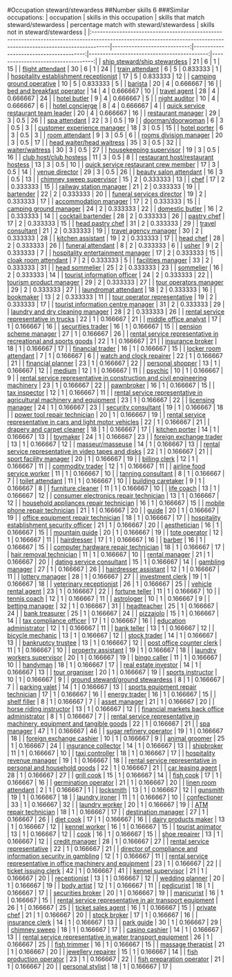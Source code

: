 #Occupation steward/stewardess
##Number skills 6
###Similar occupations:
| occupation                                                                                                                                                        |   skills in this occupation |   skills that match steward/stewardess |   percentage match with steward/stewardess |   skills not in steward/stewardess |
|:------------------------------------------------------------------------------------------------------------------------------------------------------------------|----------------------------:|---------------------------------------:|-------------------------------------------:|-----------------------------------:|
| [ship steward/ship stewardess](ship_steward-ship_stewardess.md)                                                                                                   |                          21 |                                      6 |                                   1        |                                 15 |
| [flight attendant](flight_attendant.md)                                                                                                                           |                          30 |                                      6 |                                   1        |                                 24 |
| [train attendant](train_attendant.md)                                                                                                                             |                           6 |                                      5 |                                   0.833333 |                                  1 |
| [hospitality establishment receptionist](hospitality_establishment_receptionist.md)                                                                               |                          17 |                                      5 |                                   0.833333 |                                 12 |
| [camping ground operative](camping_ground_operative.md)                                                                                                           |                          10 |                                      5 |                                   0.833333 |                                  5 |
| [barista](barista.md)                                                                                                                                             |                          20 |                                      4 |                                   0.666667 |                                 16 |
| [bed and breakfast operator](bed_and_breakfast_operator.md)                                                                                                       |                          14 |                                      4 |                                   0.666667 |                                 10 |
| [travel agent](travel_agent.md)                                                                                                                                   |                          28 |                                      4 |                                   0.666667 |                                 24 |
| [hotel butler](hotel_butler.md)                                                                                                                                   |                           9 |                                      4 |                                   0.666667 |                                  5 |
| [night auditor](night_auditor.md)                                                                                                                                 |                          10 |                                      4 |                                   0.666667 |                                  6 |
| [hotel concierge](hotel_concierge.md)                                                                                                                             |                           8 |                                      4 |                                   0.666667 |                                  4 |
| [quick service restaurant team leader](quick_service_restaurant_team_leader.md)                                                                                   |                          20 |                                      4 |                                   0.666667 |                                 16 |
| [restaurant manager](restaurant_manager.md)                                                                                                                       |                          29 |                                      3 |                                   0.5      |                                 26 |
| [spa attendant](spa_attendant.md)                                                                                                                                 |                          22 |                                      3 |                                   0.5      |                                 19 |
| [doorman/doorwoman](doorman-doorwoman.md)                                                                                                                         |                           6 |                                      3 |                                   0.5      |                                  3 |
| [customer experience manager](customer_experience_manager.md)                                                                                                     |                          18 |                                      3 |                                   0.5      |                                 15 |
| [hotel porter](hotel_porter.md)                                                                                                                                   |                           6 |                                      3 |                                   0.5      |                                  3 |
| [room attendant](room_attendant.md)                                                                                                                               |                           9 |                                      3 |                                   0.5      |                                  6 |
| [rooms division manager](rooms_division_manager.md)                                                                                                               |                          20 |                                      3 |                                   0.5      |                                 17 |
| [head waiter/head waitress](head_waiter-head_waitress.md)                                                                                                         |                          35 |                                      3 |                                   0.5      |                                 32 |
| [waiter/waitress](waiter-waitress.md)                                                                                                                             |                          30 |                                      3 |                                   0.5      |                                 27 |
| [housekeeping supervisor](housekeeping_supervisor.md)                                                                                                             |                          19 |                                      3 |                                   0.5      |                                 16 |
| [club host/club hostess](club_host-club_hostess.md)                                                                                                               |                          11 |                                      3 |                                   0.5      |                                  8 |
| [restaurant host/restaurant hostess](restaurant_host-restaurant_hostess.md)                                                                                       |                          13 |                                      3 |                                   0.5      |                                 10 |
| [quick service restaurant crew member](quick_service_restaurant_crew_member.md)                                                                                   |                          17 |                                      3 |                                   0.5      |                                 14 |
| [venue director](venue_director.md)                                                                                                                               |                          29 |                                      3 |                                   0.5      |                                 26 |
| [beauty salon attendant](beauty_salon_attendant.md)                                                                                                               |                          16 |                                      3 |                                   0.5      |                                 13 |
| [chimney sweep supervisor](chimney_sweep_supervisor.md)                                                                                                           |                          15 |                                      2 |                                   0.333333 |                                 13 |
| [chef](chef.md)                                                                                                                                                   |                          17 |                                      2 |                                   0.333333 |                                 15 |
| [railway station manager](railway_station_manager.md)                                                                                                             |                          21 |                                      2 |                                   0.333333 |                                 19 |
| [bartender](bartender.md)                                                                                                                                         |                          22 |                                      2 |                                   0.333333 |                                 20 |
| [funeral services director](funeral_services_director.md)                                                                                                         |                          19 |                                      2 |                                   0.333333 |                                 17 |
| [accommodation manager](accommodation_manager.md)                                                                                                                 |                          17 |                                      2 |                                   0.333333 |                                 15 |
| [camping ground manager](camping_ground_manager.md)                                                                                                               |                          24 |                                      2 |                                   0.333333 |                                 22 |
| [domestic butler](domestic_butler.md)                                                                                                                             |                          16 |                                      2 |                                   0.333333 |                                 14 |
| [cocktail bartender](cocktail_bartender.md)                                                                                                                       |                          28 |                                      2 |                                   0.333333 |                                 26 |
| [pastry chef](pastry_chef.md)                                                                                                                                     |                          17 |                                      2 |                                   0.333333 |                                 15 |
| [head pastry chef](head_pastry_chef.md)                                                                                                                           |                          31 |                                      2 |                                   0.333333 |                                 29 |
| [travel consultant](travel_consultant.md)                                                                                                                         |                          21 |                                      2 |                                   0.333333 |                                 19 |
| [travel agency manager](travel_agency_manager.md)                                                                                                                 |                          30 |                                      2 |                                   0.333333 |                                 28 |
| [kitchen assistant](kitchen_assistant.md)                                                                                                                         |                          19 |                                      2 |                                   0.333333 |                                 17 |
| [head chef](head_chef.md)                                                                                                                                         |                          28 |                                      2 |                                   0.333333 |                                 26 |
| [funeral attendant](funeral_attendant.md)                                                                                                                         |                           8 |                                      2 |                                   0.333333 |                                  6 |
| [usher](usher.md)                                                                                                                                                 |                           9 |                                      2 |                                   0.333333 |                                  7 |
| [hospitality entertainment manager](hospitality_entertainment_manager.md)                                                                                         |                          17 |                                      2 |                                   0.333333 |                                 15 |
| [cloak room attendant](cloak_room_attendant.md)                                                                                                                   |                           7 |                                      2 |                                   0.333333 |                                  5 |
| [facilities manager](facilities_manager.md)                                                                                                                       |                          33 |                                      2 |                                   0.333333 |                                 31 |
| [head sommelier](head_sommelier.md)                                                                                                                               |                          25 |                                      2 |                                   0.333333 |                                 23 |
| [sommelier](sommelier.md)                                                                                                                                         |                          16 |                                      2 |                                   0.333333 |                                 14 |
| [tourist information officer](tourist_information_officer.md)                                                                                                     |                          24 |                                      2 |                                   0.333333 |                                 22 |
| [tourism product manager](tourism_product_manager.md)                                                                                                             |                          29 |                                      2 |                                   0.333333 |                                 27 |
| [tour operators manager](tour_operators_manager.md)                                                                                                               |                          29 |                                      2 |                                   0.333333 |                                 27 |
| [laundromat attendant](laundromat_attendant.md)                                                                                                                   |                          18 |                                      2 |                                   0.333333 |                                 16 |
| [bookmaker](bookmaker.md)                                                                                                                                         |                          13 |                                      2 |                                   0.333333 |                                 11 |
| [tour operator representative](tour_operator_representative.md)                                                                                                   |                          19 |                                      2 |                                   0.333333 |                                 17 |
| [tourist information centre manager](tourist_information_centre_manager.md)                                                                                       |                          31 |                                      2 |                                   0.333333 |                                 29 |
| [laundry and dry cleaning manager](laundry_and_dry_cleaning_manager.md)                                                                                           |                          28 |                                      2 |                                   0.333333 |                                 26 |
| [rental service representative in trucks](rental_service_representative_in_trucks.md)                                                                             |                          22 |                                      1 |                                   0.166667 |                                 21 |
| [middle office analyst](middle_office_analyst.md)                                                                                                                 |                          17 |                                      1 |                                   0.166667 |                                 16 |
| [securities trader](securities_trader.md)                                                                                                                         |                          16 |                                      1 |                                   0.166667 |                                 15 |
| [pension scheme manager](pension_scheme_manager.md)                                                                                                               |                          27 |                                      1 |                                   0.166667 |                                 26 |
| [rental service representative in recreational and sports goods](rental_service_representative_in_recreational_and_sports_goods.md)                               |                          22 |                                      1 |                                   0.166667 |                                 21 |
| [insurance broker](insurance_broker.md)                                                                                                                           |                          18 |                                      1 |                                   0.166667 |                                 17 |
| [financial trader](financial_trader.md)                                                                                                                           |                          16 |                                      1 |                                   0.166667 |                                 15 |
| [locker room attendant](locker_room_attendant.md)                                                                                                                 |                           7 |                                      1 |                                   0.166667 |                                  6 |
| [watch and clock repairer](watch_and_clock_repairer.md)                                                                                                           |                          22 |                                      1 |                                   0.166667 |                                 21 |
| [financial planner](financial_planner.md)                                                                                                                         |                          23 |                                      1 |                                   0.166667 |                                 22 |
| [personal shopper](personal_shopper.md)                                                                                                                           |                          13 |                                      1 |                                   0.166667 |                                 12 |
| [medium](medium.md)                                                                                                                                               |                          12 |                                      1 |                                   0.166667 |                                 11 |
| [psychic](psychic.md)                                                                                                                                             |                          10 |                                      1 |                                   0.166667 |                                  9 |
| [rental service representative in construction and civil engineering machinery](rental_service_representative_in_construction_and_civil_engineering_machinery.md) |                          23 |                                      1 |                                   0.166667 |                                 22 |
| [pawnbroker](pawnbroker.md)                                                                                                                                       |                          16 |                                      1 |                                   0.166667 |                                 15 |
| [tax inspector](tax_inspector.md)                                                                                                                                 |                          12 |                                      1 |                                   0.166667 |                                 11 |
| [rental service representative in agricultural machinery and equipment](rental_service_representative_in_agricultural_machinery_and_equipment.md)                 |                          23 |                                      1 |                                   0.166667 |                                 22 |
| [licensing manager](licensing_manager.md)                                                                                                                         |                          24 |                                      1 |                                   0.166667 |                                 23 |
| [security consultant](security_consultant.md)                                                                                                                     |                          19 |                                      1 |                                   0.166667 |                                 18 |
| [power tool repair technician](power_tool_repair_technician.md)                                                                                                   |                          20 |                                      1 |                                   0.166667 |                                 19 |
| [rental service representative in cars and light motor vehicles](rental_service_representative_in_cars_and_light_motor_vehicles.md)                               |                          22 |                                      1 |                                   0.166667 |                                 21 |
| [drapery and carpet cleaner](drapery_and_carpet_cleaner.md)                                                                                                       |                          18 |                                      1 |                                   0.166667 |                                 17 |
| [kitchen porter](kitchen_porter.md)                                                                                                                               |                          14 |                                      1 |                                   0.166667 |                                 13 |
| [toymaker](toymaker.md)                                                                                                                                           |                          24 |                                      1 |                                   0.166667 |                                 23 |
| [foreign exchange trader](foreign_exchange_trader.md)                                                                                                             |                          13 |                                      1 |                                   0.166667 |                                 12 |
| [masseur/masseuse](masseur-masseuse.md)                                                                                                                           |                          14 |                                      1 |                                   0.166667 |                                 13 |
| [rental service representative in video tapes and disks](rental_service_representative_in_video_tapes_and_disks.md)                                               |                          22 |                                      1 |                                   0.166667 |                                 21 |
| [sport facility manager](sport_facility_manager.md)                                                                                                               |                          20 |                                      1 |                                   0.166667 |                                 19 |
| [billing clerk](billing_clerk.md)                                                                                                                                 |                          12 |                                      1 |                                   0.166667 |                                 11 |
| [commodity trader](commodity_trader.md)                                                                                                                           |                          12 |                                      1 |                                   0.166667 |                                 11 |
| [airline food service worker](airline_food_service_worker.md)                                                                                                     |                          11 |                                      1 |                                   0.166667 |                                 10 |
| [tanning consultant](tanning_consultant.md)                                                                                                                       |                           8 |                                      1 |                                   0.166667 |                                  7 |
| [toilet attendant](toilet_attendant.md)                                                                                                                           |                          11 |                                      1 |                                   0.166667 |                                 10 |
| [building caretaker](building_caretaker.md)                                                                                                                       |                           9 |                                      1 |                                   0.166667 |                                  8 |
| [furniture cleaner](furniture_cleaner.md)                                                                                                                         |                          11 |                                      1 |                                   0.166667 |                                 10 |
| [life coach](life_coach.md)                                                                                                                                       |                          13 |                                      1 |                                   0.166667 |                                 12 |
| [consumer electronics repair technician](consumer_electronics_repair_technician.md)                                                                               |                          13 |                                      1 |                                   0.166667 |                                 12 |
| [household appliances repair technician](household_appliances_repair_technician.md)                                                                               |                          16 |                                      1 |                                   0.166667 |                                 15 |
| [mobile phone repair technician](mobile_phone_repair_technician.md)                                                                                               |                          21 |                                      1 |                                   0.166667 |                                 20 |
| [guide](guide.md)                                                                                                                                                 |                          20 |                                      1 |                                   0.166667 |                                 19 |
| [office equipment repair technician](office_equipment_repair_technician.md)                                                                                       |                          18 |                                      1 |                                   0.166667 |                                 17 |
| [hospitality establishment security officer](hospitality_establishment_security_officer.md)                                                                       |                          21 |                                      1 |                                   0.166667 |                                 20 |
| [aesthetician](aesthetician.md)                                                                                                                                   |                          16 |                                      1 |                                   0.166667 |                                 15 |
| [mountain guide](mountain_guide.md)                                                                                                                               |                          20 |                                      1 |                                   0.166667 |                                 19 |
| [tote operator](tote_operator.md)                                                                                                                                 |                          12 |                                      1 |                                   0.166667 |                                 11 |
| [hairdresser](hairdresser.md)                                                                                                                                     |                          17 |                                      1 |                                   0.166667 |                                 16 |
| [barber](barber.md)                                                                                                                                               |                          16 |                                      1 |                                   0.166667 |                                 15 |
| [computer hardware repair technician](computer_hardware_repair_technician.md)                                                                                     |                          18 |                                      1 |                                   0.166667 |                                 17 |
| [hair removal technician](hair_removal_technician.md)                                                                                                             |                          11 |                                      1 |                                   0.166667 |                                 10 |
| [rental manager](rental_manager.md)                                                                                                                               |                          21 |                                      1 |                                   0.166667 |                                 20 |
| [dating service consultant](dating_service_consultant.md)                                                                                                         |                          15 |                                      1 |                                   0.166667 |                                 14 |
| [gambling manager](gambling_manager.md)                                                                                                                           |                          27 |                                      1 |                                   0.166667 |                                 26 |
| [hairdresser assistant](hairdresser_assistant.md)                                                                                                                 |                          12 |                                      1 |                                   0.166667 |                                 11 |
| [lottery manager](lottery_manager.md)                                                                                                                             |                          28 |                                      1 |                                   0.166667 |                                 27 |
| [investment clerk](investment_clerk.md)                                                                                                                           |                          19 |                                      1 |                                   0.166667 |                                 18 |
| [veterinary receptionist](veterinary_receptionist.md)                                                                                                             |                          26 |                                      1 |                                   0.166667 |                                 25 |
| [vehicle rental agent](vehicle_rental_agent.md)                                                                                                                   |                          23 |                                      1 |                                   0.166667 |                                 22 |
| [fortune teller](fortune_teller.md)                                                                                                                               |                          11 |                                      1 |                                   0.166667 |                                 10 |
| [tennis coach](tennis_coach.md)                                                                                                                                   |                          12 |                                      1 |                                   0.166667 |                                 11 |
| [astrologer](astrologer.md)                                                                                                                                       |                          10 |                                      1 |                                   0.166667 |                                  9 |
| [betting manager](betting_manager.md)                                                                                                                             |                          32 |                                      1 |                                   0.166667 |                                 31 |
| [headteacher](headteacher.md)                                                                                                                                     |                          25 |                                      1 |                                   0.166667 |                                 24 |
| [bank treasurer](bank_treasurer.md)                                                                                                                               |                          25 |                                      1 |                                   0.166667 |                                 24 |
| [pizzaiolo](pizzaiolo.md)                                                                                                                                         |                          15 |                                      1 |                                   0.166667 |                                 14 |
| [tax compliance officer](tax_compliance_officer.md)                                                                                                               |                          17 |                                      1 |                                   0.166667 |                                 16 |
| [education administrator](education_administrator.md)                                                                                                             |                          12 |                                      1 |                                   0.166667 |                                 11 |
| [bank teller](bank_teller.md)                                                                                                                                     |                          13 |                                      1 |                                   0.166667 |                                 12 |
| [bicycle mechanic](bicycle_mechanic.md)                                                                                                                           |                          13 |                                      1 |                                   0.166667 |                                 12 |
| [stock trader](stock_trader.md)                                                                                                                                   |                          14 |                                      1 |                                   0.166667 |                                 13 |
| [bankruptcy trustee](bankruptcy_trustee.md)                                                                                                                       |                          13 |                                      1 |                                   0.166667 |                                 12 |
| [post office counter clerk](post_office_counter_clerk.md)                                                                                                         |                          11 |                                      1 |                                   0.166667 |                                 10 |
| [property assistant](property_assistant.md)                                                                                                                       |                          19 |                                      1 |                                   0.166667 |                                 18 |
| [laundry workers supervisor](laundry_workers_supervisor.md)                                                                                                       |                          20 |                                      1 |                                   0.166667 |                                 19 |
| [bingo caller](bingo_caller.md)                                                                                                                                   |                          11 |                                      1 |                                   0.166667 |                                 10 |
| [handyman](handyman.md)                                                                                                                                           |                          18 |                                      1 |                                   0.166667 |                                 17 |
| [real estate investor](real_estate_investor.md)                                                                                                                   |                          14 |                                      1 |                                   0.166667 |                                 13 |
| [tour organiser](tour_organiser.md)                                                                                                                               |                          20 |                                      1 |                                   0.166667 |                                 19 |
| [sports instructor](sports_instructor.md)                                                                                                                         |                          10 |                                      1 |                                   0.166667 |                                  9 |
| [ground steward/ground stewardess](ground_steward-ground_stewardess.md)                                                                                           |                           8 |                                      1 |                                   0.166667 |                                  7 |
| [parking valet](parking_valet.md)                                                                                                                                 |                          14 |                                      1 |                                   0.166667 |                                 13 |
| [sports equipment repair technician](sports_equipment_repair_technician.md)                                                                                       |                          17 |                                      1 |                                   0.166667 |                                 16 |
| [energy trader](energy_trader.md)                                                                                                                                 |                          16 |                                      1 |                                   0.166667 |                                 15 |
| [shelf filler](shelf_filler.md)                                                                                                                                   |                           8 |                                      1 |                                   0.166667 |                                  7 |
| [asset manager](asset_manager.md)                                                                                                                                 |                          21 |                                      1 |                                   0.166667 |                                 20 |
| [horse riding instructor](horse_riding_instructor.md)                                                                                                             |                          13 |                                      1 |                                   0.166667 |                                 12 |
| [financial markets back office administrator](financial_markets_back_office_administrator.md)                                                                     |                           8 |                                      1 |                                   0.166667 |                                  7 |
| [rental service representative in machinery, equipment and tangible goods](rental_service_representative_in_machinery,_equipment_and_tangible_goods.md)           |                          22 |                                      1 |                                   0.166667 |                                 21 |
| [spa manager](spa_manager.md)                                                                                                                                     |                          47 |                                      1 |                                   0.166667 |                                 46 |
| [sugar refinery operator](sugar_refinery_operator.md)                                                                                                             |                          19 |                                      1 |                                   0.166667 |                                 18 |
| [foreign exchange cashier](foreign_exchange_cashier.md)                                                                                                           |                          10 |                                      1 |                                   0.166667 |                                  9 |
| [animal groomer](animal_groomer.md)                                                                                                                               |                          25 |                                      1 |                                   0.166667 |                                 24 |
| [insurance collector](insurance_collector.md)                                                                                                                     |                          14 |                                      1 |                                   0.166667 |                                 13 |
| [shipbroker](shipbroker.md)                                                                                                                                       |                          11 |                                      1 |                                   0.166667 |                                 10 |
| [taxi controller](taxi_controller.md)                                                                                                                             |                          18 |                                      1 |                                   0.166667 |                                 17 |
| [hospitality revenue manager](hospitality_revenue_manager.md)                                                                                                     |                          19 |                                      1 |                                   0.166667 |                                 18 |
| [rental service representative in personal and household goods](rental_service_representative_in_personal_and_household_goods.md)                                 |                          22 |                                      1 |                                   0.166667 |                                 21 |
| [car leasing agent](car_leasing_agent.md)                                                                                                                         |                          28 |                                      1 |                                   0.166667 |                                 27 |
| [grill cook](grill_cook.md)                                                                                                                                       |                          15 |                                      1 |                                   0.166667 |                                 14 |
| [fish cook](fish_cook.md)                                                                                                                                         |                          17 |                                      1 |                                   0.166667 |                                 16 |
| [germination operator](germination_operator.md)                                                                                                                   |                          21 |                                      1 |                                   0.166667 |                                 20 |
| [linen room attendant](linen_room_attendant.md)                                                                                                                   |                           2 |                                      1 |                                   0.166667 |                                  1 |
| [locksmith](locksmith.md)                                                                                                                                         |                          13 |                                      1 |                                   0.166667 |                                 12 |
| [gunsmith](gunsmith.md)                                                                                                                                           |                          19 |                                      1 |                                   0.166667 |                                 18 |
| [laundry ironer](laundry_ironer.md)                                                                                                                               |                          11 |                                      1 |                                   0.166667 |                                 10 |
| [confectioner](confectioner.md)                                                                                                                                   |                          33 |                                      1 |                                   0.166667 |                                 32 |
| [laundry worker](laundry_worker.md)                                                                                                                               |                          20 |                                      1 |                                   0.166667 |                                 19 |
| [ATM repair technician](ATM_repair_technician.md)                                                                                                                 |                          18 |                                      1 |                                   0.166667 |                                 17 |
| [destination manager](destination_manager.md)                                                                                                                     |                          27 |                                      1 |                                   0.166667 |                                 26 |
| [diet cook](diet_cook.md)                                                                                                                                         |                          17 |                                      1 |                                   0.166667 |                                 16 |
| [dairy products maker](dairy_products_maker.md)                                                                                                                   |                          13 |                                      1 |                                   0.166667 |                                 12 |
| [kennel worker](kennel_worker.md)                                                                                                                                 |                          16 |                                      1 |                                   0.166667 |                                 15 |
| [tourist animator](tourist_animator.md)                                                                                                                           |                          13 |                                      1 |                                   0.166667 |                                 12 |
| [cook](cook.md)                                                                                                                                                   |                          16 |                                      1 |                                   0.166667 |                                 15 |
| [shoe repairer](shoe_repairer.md)                                                                                                                                 |                          13 |                                      1 |                                   0.166667 |                                 12 |
| [credit manager](credit_manager.md)                                                                                                                               |                          28 |                                      1 |                                   0.166667 |                                 27 |
| [rental service representative](rental_service_representative.md)                                                                                                 |                          22 |                                      1 |                                   0.166667 |                                 21 |
| [director of compliance and information security in gambling](director_of_compliance_and_information_security_in_gambling.md)                                     |                          12 |                                      1 |                                   0.166667 |                                 11 |
| [rental service representative in office machinery and equipment](rental_service_representative_in_office_machinery_and_equipment.md)                             |                          23 |                                      1 |                                   0.166667 |                                 22 |
| [ticket issuing clerk](ticket_issuing_clerk.md)                                                                                                                   |                          42 |                                      1 |                                   0.166667 |                                 41 |
| [kennel supervisor](kennel_supervisor.md)                                                                                                                         |                          21 |                                      1 |                                   0.166667 |                                 20 |
| [receptionist](receptionist.md)                                                                                                                                   |                          13 |                                      1 |                                   0.166667 |                                 12 |
| [wedding planner](wedding_planner.md)                                                                                                                             |                          20 |                                      1 |                                   0.166667 |                                 19 |
| [body artist](body_artist.md)                                                                                                                                     |                          12 |                                      1 |                                   0.166667 |                                 11 |
| [pedicurist](pedicurist.md)                                                                                                                                       |                          18 |                                      1 |                                   0.166667 |                                 17 |
| [securities broker](securities_broker.md)                                                                                                                         |                          20 |                                      1 |                                   0.166667 |                                 19 |
| [manicurist](manicurist.md)                                                                                                                                       |                          16 |                                      1 |                                   0.166667 |                                 15 |
| [rental service representative in air transport equipment](rental_service_representative_in_air_transport_equipment.md)                                           |                          26 |                                      1 |                                   0.166667 |                                 25 |
| [ticket sales agent](ticket_sales_agent.md)                                                                                                                       |                          16 |                                      1 |                                   0.166667 |                                 15 |
| [private chef](private_chef.md)                                                                                                                                   |                          21 |                                      1 |                                   0.166667 |                                 20 |
| [stock broker](stock_broker.md)                                                                                                                                   |                          17 |                                      1 |                                   0.166667 |                                 16 |
| [insurance clerk](insurance_clerk.md)                                                                                                                             |                          14 |                                      1 |                                   0.166667 |                                 13 |
| [park guide](park_guide.md)                                                                                                                                       |                          30 |                                      1 |                                   0.166667 |                                 29 |
| [chimney sweep](chimney_sweep.md)                                                                                                                                 |                          18 |                                      1 |                                   0.166667 |                                 17 |
| [casino cashier](casino_cashier.md)                                                                                                                               |                          14 |                                      1 |                                   0.166667 |                                 13 |
| [rental service representative in water transport equipment](rental_service_representative_in_water_transport_equipment.md)                                       |                          26 |                                      1 |                                   0.166667 |                                 25 |
| [fish trimmer](fish_trimmer.md)                                                                                                                                   |                          16 |                                      1 |                                   0.166667 |                                 15 |
| [massage therapist](massage_therapist.md)                                                                                                                         |                          21 |                                      1 |                                   0.166667 |                                 20 |
| [jewellery repairer](jewellery_repairer.md)                                                                                                                       |                          15 |                                      1 |                                   0.166667 |                                 14 |
| [fish production operator](fish_production_operator.md)                                                                                                           |                          23 |                                      1 |                                   0.166667 |                                 22 |
| [fish preparation operator](fish_preparation_operator.md)                                                                                                         |                          21 |                                      1 |                                   0.166667 |                                 20 |
| [personal stylist](personal_stylist.md)                                                                                                                           |                          18 |                                      1 |                                   0.166667 |                                 17 |
